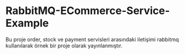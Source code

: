 # RabbitMQ-ECommerce-Service-Example

Bu proje order, stock ve payment servisleri arasındaki iletişimi rabbitmq kullanılarak örnek bir proje olarak yayınlanmıştır.
